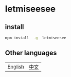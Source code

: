 # letmiseesee

## install

```sh
npm install  -g  letmiseesee
```

## Other languages

<table><tr>
<td><a href="https://github.com/lmssee/letmiseesee/blob/main/ReadMe.md"  target="_self">English</a></td>
<td><a href="https://github.com/lmssee/letmiseesee/blob/main/自述文件.md"  target="_self">中文</a></td>
</tr></table>
